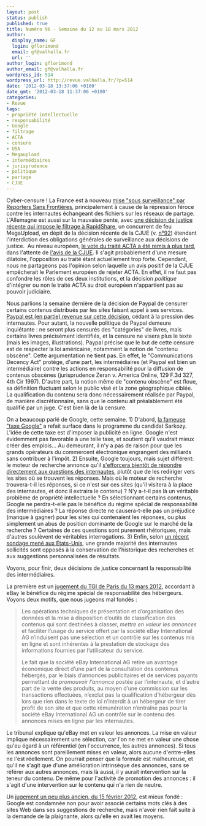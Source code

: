 ```yaml
---
layout: post
status: publish
published: true
title: Numéro 96 - Semaine du 12 au 18 mars 2012
author:
  display_name: GF
  login: gflorimond
  email: gf@valhalla.fr
  url: ''
author_login: gflorimond
author_email: gf@valhalla.fr
wordpress_id: 514
wordpress_url: http://revue.valhalla.fr/?p=514
date: '2012-03-18 13:37:06 +0100'
date_gmt: '2012-03-18 11:37:06 +0100'
categories:
- Revue
tags:
- propriété intellectuelle
- responsabilité
- Google
- filtrage
- ACTA
- censure
- USA
- Megaupload
- intermédiaires
- jurisprudence
- politique
- partage
- CJUE
---
```

<p>Cyber-censure ! La France est à nouveau <a href="http://www.numerama.com/magazine/21987-cyber-censure-la-france-sous-surveillance.html">mise "sous surveillance" par Reporters Sans Frontières</a>, principalement à cause de la répression féroce contre les internautes échangeant des fichiers sur les réseaux de partage. L'Allemagne est aussi sur la mauvaise pente, avec <a href="http://www.numerama.com/magazine/22037-rapidshare-condamne-a-filtrer-les-fichiers-uploades.html">une décision de justice récente qui impose le filtrage à RapidShare</a>, un concurrent de feu MegaUpload, en dépit de la décision récente de la CJUE (v. <a title="Numéro 92 – Semaine du 13 au 19 février 2012" href="http://revue.valhalla.fr/numeros/92/">n°92</a>) étendant l'interdiction des obligations générales de surveillance aux décisions de justice.  Au niveau européen, <a href="http://www.numerama.com/magazine/22000-acta-le-vote-reporte-pour-eviter-un-rejet-immediat.html">le vote du traité ACTA a été remis à plus tard</a>, dans l'attente de <a href="http://www.numerama.com/magazine/22045-acta-la-commission-confirme-la-saisine-de-la-cjue.html">l'avis de la CJUE</a>. Il s'agit probablement d'une mesure dilatoire, l'opposition au traité étant actuellement trop forte. Cependant, nous ne partageons pas l'opinion selon laquelle un avis positif de la CJUE empêcherait le Parlement européen de rejeter ACTA. En effet, il ne faut pas confondre les rôles de ces deux institutions, et la décision <em>politique</em> d'intégrer ou non le traité ACTA au droit européen n'appartient pas au pouvoir judiciaire.</p>
<p>Nous parlions la semaine dernière de la décision de Paypal de censurer certains contenus distribués par les sites faisant appel à ses services. <a href="http://www.numerama.com/magazine/22009-paypal-renonce-a-sa-censure-des-livres-electroniques-pour-l-essentiel.html">Paypal est (en partie) revenue sur cette décision</a>, cédant à la pression des internautes. Pour autant, la nouvelle politique de Paypal demeure inquiétante : ne seront plus censurés des "catégories" de livres, mais certains livres précisément identifiés, et la censure ne visera plus le texte (mais les images, illustrations). Paypal précise que le but de cette censure est de respecter la loi américaine, notamment la notion de "contenu obscène". Cette argumentation ne tient pas. En effet, le "Communications Decency Act" protège, d'une part, les intermédiaires (et Paypal est bien un intermédiaire) contre les actions en responsabilité pour la diffusion de contenus obscènes (jurisprudence Zeran v. America Online, 129 F.3d 327, 4th Cir 1997). D'autre part, la notion même de "contenu obscène" est floue, sa définition fluctuant selon le public visé et la zone géographique ciblée. La qualification du contenu sera donc nécessairement réalisée par Paypal, de manière discrétionnaire, sans que le contenu ait préalablement été qualifié par un juge. C'est bien là de la censure.</p>
<p>On a beaucoup parlé de Google, cette semaine. 1) D'abord, <a href="http://www.numerama.com/magazine/22023-google-agace-par-la-taxe-annoncee-par-nicolas-sarkozy.html">la fameuse "taxe Google"</a> a refait surface dans le programme du candidat Sarkozy. L'idée de cette taxe est d'imposer la publicité en ligne. Google n'est évidemment pas favorable à une telle taxe, et soutient qu'il vaudrait mieux créer des emplois... Au demeurant, il n'y a pas de raison pour que les grands opérateurs du commercent électronique engrangent des milliards sans contribuer à l'impôt. 2) Ensuite, Google toujours, mais sujet différent: le moteur de recherche annonce qu'il <a href="http://www.numerama.com/magazine/22022-google-ne-dira-plus-ou-se-trouvent-les-reponses-il-repondra.html">s'efforcera bientôt de répondre directement aux questions des internautes</a>, plutôt que de les rediriger vers les sites où se trouvent les réponses. Mais où le moteur de recherche trouvera-t-il les réponses, si ce n'est sur ces sites (qu'il visitera à la place des internautes, et donc il extraira le contenu) ? N'y a-t-il pas là un véritable problème de propriété intellectuelle ? En sélectionnant certains contenus, Google ne perdra-t-elle pas le bénéfice du régime spécial de responsabilité des intermédiaires ? La réponse directe ne causera-t-elle pas un préjudice (manque à gagner) pour les sites qui contenaient les réponses, ou plus simplement un abus de position dominante de Google sur le marché de la recherche ? Certaines de ces questions sont purement rhétoriques, mais d'autres soulèvent de véritables interrogations. 3) Enfin, selon <a href="http://www.numerama.com/magazine/21988-le-paradoxe-google-entre-crainte-et-popularite.html">un récent sondage mené aux États-Unis</a>, une grande majorité des internautes sollicités sont opposés à la conservation de l'historique des recherches et aux suggestions personnalisées de résultats.</p>
<p>Voyons, pour finir, deux décisions de justice concernant la responsabilité des intermédiaires.</p>
<p>La première est un <a href="http://www.legalis.net/spip.php?page=jurisprudence-decision&amp;id_article=3356">jugement du TGI de Paris du 13 mars 2012</a>, accordant à eBay le bénéfice du régime spécial de responsabilité des hébergeurs. Voyons deux motifs, que nous jugeons mal fondés :</p>
<blockquote><p>Les opérations techniques de présentation et d’organisation des données et la mise à disposition d’outils de classification des contenus qui sont destinées à classer, <em>mettre en valeur les annonces</em> et faciliter l’usage du service offert par la société eBay International AG n’induisent pas une sélection et un contrôle sur les contenus mis en ligne et sont inhérentes à la prestation de stockage des informations fournies par l’utilisateur du service.</p>
<p>Le fait que la société eBay International AG retire un avantage économique direct d’une part de la consultation des contenus hébergés, par le biais d’annonces publicitaires et de services payants permettant de <em>promouvoir l’annonce</em> postée par l’internaute, et d’autre part de la vente des produits, au moyen d’une commission sur les transactions effectuées, n’exclut pas la qualification d’hébergeur dès lors que rien dans le texte de loi n’interdit à un hébergeur de tirer profit de son site et que cette rémunération n’entraîne pas pour la société eBay International AG un contrôle sur le contenu des annonces mises en ligne par les internautes.</p></blockquote>
<p>Le tribunal explique qu'eBay met en valeur les annonces. La mise en valeur implique nécessairement une sélection, car l'on ne met en valeur une chose qu'eu égard à un référentiel (en l'occurrence, les autres annonces). Si tous les annonces sont pareillement mises en valeur, alors aucune d'entre-elles ne l'est réellement. On pourrait penser que la formule est malheureuse, et qu'il ne s'agit que d'une amélioration intrinsèque des annonces, sans se référer aux autres annonces, mais là aussi, il y aurait intervention sur la teneur du contenu. De même pour l'activité de promotion des annonces : il s'agit d'une intervention sur le contenu qui n'a rien de neutre.</p>
<p>Un <a href="http://www.legalis.net/spip.php?page=jurisprudence-decision&amp;id_article=3357">jugement un peu plus ancien, du 15 février 2012</a>, est mieux fondé : Google est condamnée non pour avoir associé certains mots clés à des sites Web dans ses suggestions de recherche, mais n'avoir rien fait suite à la demande de la plaignante, alors qu'elle en avait les moyens.</p>
<p>&nbsp;</p>
